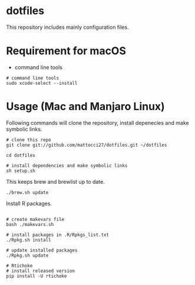 # dotfiles
This repository includes mainly configuration files.

# Requirement for macOS
- command line tools

```shell
# command line tools
sudo xcode-select --install
```

# Usage (Mac and Manjaro Linux)

Following commands will clone the repository, install depenecies and make symbolic links.

```shell
# clone this repo
git clone git://github.com/mattocci27/dotfiles.git ~/dotfiles

cd dotfiles

# install dependencies and make symbolic links
sh setup.sh
```

This keeps brew and brewlist up to date.
```shell
./brew.sh update
```

Install R packages.
```shell

# create makevars file
bash ./makevars.sh

# install packages in .R/Rpkgs_list.txt
./Rpkg.sh install

# update installed packages
./Rpkg.sh update

# Rtichoke
# install released version
pip install -U rtichoke
```

